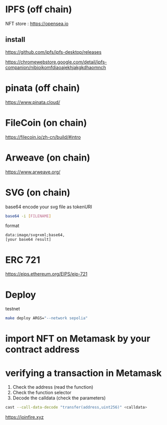 # IPFS (off chain)

NFT store : https://opensea.io

## install

https://github.com/ipfs/ipfs-desktop/releases

https://chromewebstore.google.com/detail/ipfs-companion/nibjojkomfdiaoajekhjakgkdhaomnch

# pinata (off chain)

https://www.pinata.cloud/

# FileCoin (on chain)

https://filecoin.io/zh-cn/build/#intro

# Arweave (on chain)

https://www.arweave.org/

# SVG (on chain)

base64 encode your svg file as tokenURI

```bash
base64 -i [FILENAME]
```

format

```
data:image/svg+xml;base64,
[your base64 result]
```

# ERC 721

https://eips.ethereum.org/EIPS/eip-721

# Deploy

testnet

```bash
make deploy ARGS="--network sepolia"
```

# import NFT on Metamask by your contract address

# verifying a transaction in Metamask

1. Check the address (read the function)
2. Check the function selector
3. Decode the calldata (check the parameters)

```bash
cast --call-data-decode "transfer(address,uint256)" <calldata>
```

https://joinfire.xyz
